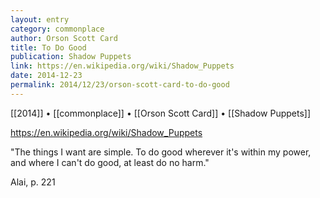 ```yaml
---
layout: entry
category: commonplace
author: Orson Scott Card
title: To Do Good
publication: Shadow Puppets
link: https://en.wikipedia.org/wiki/Shadow_Puppets
date: 2014-12-23
permalink: 2014/12/23/orson-scott-card-to-do-good
---
```


[[2014]] • [[commonplace]] • [[Orson Scott Card]] • [[Shadow Puppets]]

https://en.wikipedia.org/wiki/Shadow_Puppets

"The things I want are simple. To do good wherever it's within my power, and where I can't do good, at least do no harm."

Alai, p. 221

